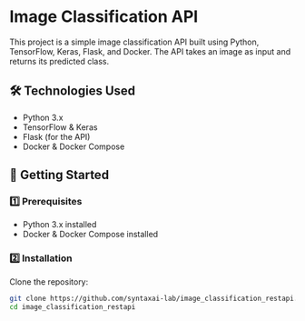 # Image Classification API

This project is a simple image classification API built using Python, TensorFlow, Keras, Flask, and Docker. The API takes an image as input and returns its predicted class.

## 🛠️ Technologies Used

- Python 3.x
- TensorFlow & Keras
- Flask (for the API)
- Docker & Docker Compose

## 🚀 Getting Started

### 1️⃣ Prerequisites
- Python 3.x installed
- Docker & Docker Compose installed

### 2️⃣ Installation

Clone the repository:

```bash
git clone https://github.com/syntaxai-lab/image_classification_restapi.git
cd image_classification_restapi